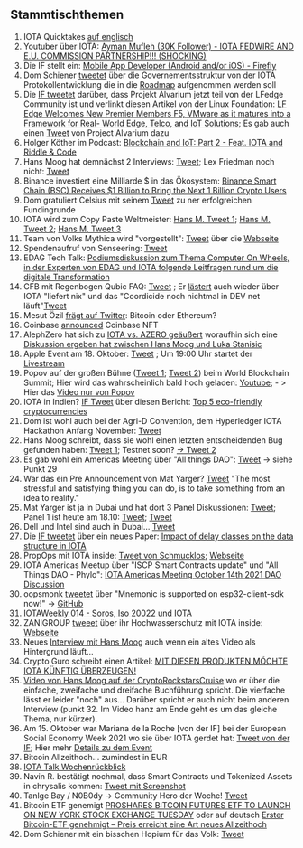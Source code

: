 ## Stammtischthemen 

1. IOTA Quicktakes [auf englisch](https://www.youtube.com/watch?v=7-WZO0wEmS8)
2. Youtuber über IOTA: [Ayman Mufleh (30K Follower) - IOTA FEDWIRE AND E.U. COMMISSION PARTNERSHIP!!! (SHOCKING)](https://www.youtube.com/watch?v=ujoWqzvIeGA)
3. Die IF stellt ein: [Mobile App Developer (Android and/or iOS) - Firefly](https://iota.bamboohr.com/jobs/view.php?id=151&source=other)
4. Dom Schiener [tweetet](https://twitter.com/DomSchiener/status/1447570525119729668?s=20) über die Governementsstruktur von der IOTA Protokollentwicklung die in die [Roadmap](https://roadmap.iota.org/) aufgenommen werden soll
5. Die [IF tweetet](https://twitter.com/iota/status/1447834828154490881?s=20) darüber, dass Projekt Alvarium jetzt teil von der LFedge Community ist und verlinkt diesen Artikel von der Linux Foundation: [LF Edge Welcomes New Premier Members F5, VMware as it matures into a Framework for Real- World Edge, Telco, and IoT Solutions](https://www.linuxfoundation.org/press-release/lf-edge-welcomes-new-premier-members-f5-vmware-as-it-matures-into-a-framework-for-real-world-edge-telco-and-iot-solutions/); Es gab auch einen [Tweet](https://twitter.com/ProjectAlvarium/status/1447855404340457478?s=20) von Project Alvarium dazu
6. Holger Köther im Podcast: [Blockchain and IoT: Part 2 - Feat. IOTA and Riddle & Code](https://castbox.fm/episode/S2E11---Blockchain-and-IoT%3A-Part-2---Feat.-IOTA-and-Riddle-%26-Code-id2688873-id430973083?utm_campaign=a_share_ep&utm_medium=dlink&utm_source=a_share&country=de)
7. Hans Moog hat demnächst 2 Interviews: [Tweet](https://twitter.com/hus_qy/status/1447885462417416195?s=20); Lex Friedman noch nicht: [Tweet](https://twitter.com/hus_qy/status/1447890810733801475?s=20)
8. Binance investiert eine Milliarde $ in das Ökosystem: [Binance Smart Chain (BSC) Receives $1 Billion to Bring the Next 1 Billion Crypto Users](https://www.binance.org/en/blog/binance-launches-one-billion-binance-smart-chain-fund-to-reach-one-billion-crypto-users/) 
9. Dom gratuliert Celsius mit seinem [Tweet](https://twitter.com/DomSchiener/status/1447980185190547459?s=20) zu ner erfolgreichen Fundingrunde
10. IOTA wird zum Copy Paste Weltmeister: [Hans M. Tweet 1](https://twitter.com/hus_qy/status/1448051558806130696?s=20); [Hans M. Tweet 2](https://twitter.com/hus_qy/status/1448052069580034049?s=20); [Hans M. Tweet 3](https://twitter.com/hus_qy/status/1448052704081846287?s=20)
11. Team von Volks Mythica wird "vorgestellt": [Tweet](https://twitter.com/volksmythica/status/1447945215927635978?s=20) über die [Webseite](https://www.kamilabs.io/)
12. Spendenaufruf von Senseering: [Tweet]()
13. EDAG Tech Talk: [Podiumsdiskussion zum Thema Computer On Wheels, in der Experten von EDAG und IOTA folgende Leitfragen rund um die digitale Transformation](https://www.youtube.com/watch?v=989Z-xBXmsY)
14. CFB mit Regenbogen Qubic FAQ: [Tweet](https://twitter.com/c___f___b/status/1448319785004150795?t=ZWQVZZoq5LmK3xyL63zvWg&s=19) ; Er [lästert](https://twitter.com/c___f___b/status/1449745564770390019?s=20) auch wieder über IOTA "liefert nix" und das "Coordicide noch nichtmal in DEV net läuft"[Tweet](https://twitter.com/c___f___b/status/1449786788428587013?s=20)
15. Mesut Özil [frägt auf Twitter](https://twitter.com/MesutOzil1088/status/1447929473513500674?t=TTQcQc0FP1GTlBPJISygGg&s=19): Bitcoin oder Ethereum? 
16. Coinbase [announced](https://twitter.com/coinbase/status/1448049855541100545?t=RTSJ7c0rU47i7YYQHwcceA&s=19) Coinbase NFT 
17. AlephZero hat sich zu [IOTA vs. AZERO geäußert](https://twitter.com/AlephSuper/status/1447815860765302786?s=20) woraufhin sich eine [Diskussion ergeben hat zwischen Hans Moog und Luka Stanisic](https://twitter.com/hus_qy/status/1448555900126515204?s=20)
18. Apple Event am 18. Oktober: [Tweet](https://twitter.com/Apple/status/1448052114895216640?s=20) ; Um 19:00 Uhr startet der [Livestream](https://youtu.be/exM1uajp--A)
19. Popov auf der großen Bühne ([Tweet 1](https://twitter.com/saeed_shokuhi/status/1448531300210597888?s=20); [Tweet 2](https://twitter.com/Dianadidi2828/status/1448533385857622019?s=20)) beim World Blockchain Summit; Hier wird das wahrscheinlich bald hoch geladen: [Youtube](https://www.youtube.com/c/WorldBlockchainSummit/videos); - > Hier das [Video nur von Popov](https://youtu.be/tDqpvbfO4V0?t=1330)
20. IOTA in Indien? [IF Tweet](https://twitter.com/iota/status/1448256276572655617?s=20) über diesen Bericht: [Top 5 eco-friendly cryptocurrencies](https://timesofindia.indiatimes.com/business/cryptocurrency/blockchain/top-5-eco-friendly-cryptocurrencies/articleshow/86405007.cms?from=mdr)
21. Dom ist wohl auch bei der Agri-D Convention, dem Hyperledger IOTA Hackathon Anfang November: [Tweet](https://twitter.com/DomSchiener/status/1448320954686447617?s=20)
22. Hans Moog schreibt, dass sie wohl einen letzten entscheidenden Bug gefunden haben: [Tweet 1](https://twitter.com/hus_qy/status/1448668163596603400?s=20); Testnet soon? [-> Tweet 2](https://twitter.com/hus_qy/status/1448680416311918594?s=20)
23. Es gab wohl ein Americas Meeting über "All things DAO": [Tweet](https://twitter.com/gregmart/status/1448631152965664769?s=20) -> siehe Punkt 29
24. War das ein Pre Announcement von Mat Yarger? [Tweet](https://twitter.com/Mat_Yarger/status/1448741406609219584?s=20) "The most stressful and satisfying thing you can do, is to take something from an idea to reality."
25. Mat Yarger ist ja in Dubai und hat dort 3 Panel Diskussionen: [Tweet](https://twitter.com/Mat_Yarger/status/1449099773714239492?t=1G4XP167SkPoA63ctzLIuA&s=19); Panel 1 ist heute am 18.10: [Tweet](https://twitter.com/SkeyNetwork/status/1446554794886377472?s=20); [Tweet](https://twitter.com/SkeyNetwork/status/1450039413891682307?s=20)
26. Dell und Intel sind auch in Dubai... [Tweet](https://twitter.com/DigitalDubai/status/1449028917222858754?s=20)
27. Die [IF tweetet](https://twitter.com/iota/status/1448679238513668102?s=20) über ein neues Paper: [Impact of delay classes on the data structure in IOTA](https://arxiv.org/abs/2110.06003)
28. PropOps mit IOTA inside: [Tweet von Schmucklos](https://twitter.com/Schmucklos_/status/1448752515110027270?s=20); [Webseite](https://www.notion.so/Changelog-357a8a808a7041a9960ff4b9f60f1615)
29. IOTA Americas Meetup über "ISCP Smart Contracts update" und "All Things DAO - Phylo": [IOTA Americas Meeting October 14th 2021 DAO Discussion](https://www.youtube.com/watch?v=hajbIvM0SWY)
30. oopsmonk [tweetet](https://twitter.com/oops_monk/status/1448937507593150464?s=20) über "Mnemonic is supported on esp32-client-sdk now!" -> [GitHub](https://github.com/iotaledger/esp32-client-sdk/pull/1)
31. [IOTAWeekly 014 - Soros, Iso 20022 und IOTA](https://www.youtube.com/watch?v=Z0h1EtDWMBA)
32. ZANIGROUP [tweeet](https://twitter.com/GroupZanni/status/1449031236417118209?s=20) über ihr Hochwasserschutz mit IOTA inside: [Webseite](https://www.zanni.group/News/index.php/;focus=STRATP_cm4all_com_widgets_News_22634089&path=?m=d&a=20211015164056-7385&cp=1#STRATP_cm4all_com_widgets_News_22634089)
33. Neues [Interview mit Hans Moog](https://www.youtube.com/watch?v=LH00jHNq8RY) auch wenn ein altes Video als Hintergrund läuft...
34. Crypto Guro schreibt einen Artikel: [MIT DIESEN PRODUKTEN MÖCHTE IOTA KÜNFTIG ÜBERZEUGEN!](https://krypto-guru.de/news/mit-diesen-produkten-moechte-iota-kuenftig-ueberzeugen/)
35. [Video von Hans Moog auf der CryptoRockstarsCruise](https://www.youtube.com/watch?v=pUihIIdE9os) wo er über die einfache, zweifache und dreifache Buchführung spricht. Die vierfache lässt er leider "noch" aus... Darüber spricht er auch nicht beim anderen Interview (punkt 32. Im Video hanz am Ende geht es um das gleiche Thema, nur kürzer). 
36. Am 15. Oktober war Mariana de la Roche [von der IF] bei der European Social Economy Week 2021 wo sie über IOTA gerdet hat: [Tweet von der IF](https://twitter.com/iota/status/1448574397787299840?s=20); Hier mehr [Details zu dem Event](https://actse.eu/)
37. Bitcoin Allzeithoch... zumindest in EUR
38. [IOTA Talk Wochenrückblick](https://www.iota-talk.com/index.php?article/128-wochenr%C3%BCckblick-vom-10-bis-16-oktober-2021/)
39. Navin R. bestätigt nochmal, dass Smart Contracts und Tokenized Assets in chrysalis kommen: [Tweet mit Screenshot](https://twitter.com/Vrom14286662/status/1449987694835208192?s=20)
40. Tanlge Bay / N0B0dy -> Community Hero der Woche! [Tweet](https://twitter.com/TANGLEBAY/status/1449824177477853188?s=20)
41. Bitcoin ETF genemigt [PROSHARES BITCOIN FUTURES ETF TO LAUNCH ON NEW YORK STOCK EXCHANGE TUESDAY](https://bitcoinmagazine.com/business/proshares-bitcoin-futures-etf-to-launch-on-new-york-stock-exchange-tuesday) oder auf deutsch [Erster Bitcoin-ETF genehmigt – Preis erreicht eine Art neues Allzeithoch](https://bitcoinblog.de/2021/10/18/erster-bitcoin-etf-genehmigt-preis-erreicht-eine-art-neues-allzeithoch/)
42. Dom Schiener mit ein bisschen Hopium für das Volk: [Tweet](https://twitter.com/DomSchiener/status/1450066521045274627?s=20)
